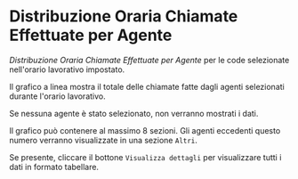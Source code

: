 # Distribuzione Oraria Chiamate Effettuate per Agente

*Distribuzione Oraria Chiamate Effettuate per Agente* per le code 
selezionate nell'orario lavorativo impostato.

Il grafico a linea mostra il totale delle chiamate fatte dagli agenti 
selezionati durante l'orario lavorativo.

Se nessuna agente è stato selezionato, non verranno mostrati i dati.

Il grafico può contenere al massimo 8 sezioni. Gli agenti eccedenti questo
numero verranno visualizzate in una sezione ``Altri``.

Se presente, cliccare il bottone ``Visualizza dettagli`` per visualizzare
tutti i dati in formato tabellare.
